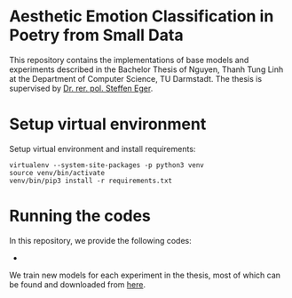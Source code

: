 # Aesthetic Emotion Classification in Poetry from Small Data

This repository contains the implementations of base models and experiments described in the Bachelor Thesis of Nguyen, Thanh Tung Linh at the Department of Computer Science, TU Darmstadt. The thesis is supervised by [Dr. rer. pol. Steffen Eger](https://www.informatik.tu-darmstadt.de/aiphes/aiphes/people_7/mitarbeiter_4_detailseite_72000.en.jsp).

# Setup virtual environment

Setup virtual environment and install requirements:
``` 
virtualenv --system-site-packages -p python3 venv
source venv/bin/activate
venv/bin/pip3 install -r requirements.txt
```

# Running the codes

In this repository, we provide the following codes:

*



We train new models for each experiment in the thesis, most of which can be found and downloaded from [here](https://drive.google.com/drive/folders/1UIk5FwmX4iY8DT049m1DzgKDm4vynoWN?usp=sharing). 
